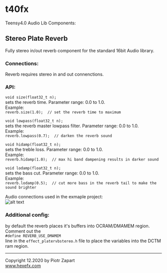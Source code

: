 # t40fx
Teensy4.0 Audio Lib Components:  

## Stereo Plate Reverb
Fully stereo in/out reverb component for the standard 16bit Audio library.  

### Connections:  
Reverb requires stereo in and out connenctions.  
### API:  
  
```void size(float32_t n);```  
sets the reverb time. Parameter range: 0.0 to 1.0.  
Example:  
```reverb.size(1.0);  // set the reverb time to maximum```   


```void lowpass(float32_t n);```  
sets the reverb master lowpass filter. Parameter range: 0.0 to 1.0.  
Example:  
```reverb.lowpass(0.7);  // darken the reverb sound```  


```void hidamp(float32_t n);```  
sets the treble loss. Parameter range: 0.0 to 1.0.  
Example:  
```reverb.hidamp(1.0);  // max hi band dampening results in darker sound ```  


```void lodamp(float32_t n);```  
sets the bass cut. Parameter range: 0.0 to 1.0.  
Example:  
```reverb.lodamp(0.5);  // cut more bass in the reverb tail to make the sound brighter ```  

Audio connections used in the exmaple project:  
![alt text][pic1]  

### Additional config:  

by default the reverb places it's buffers into OCRAM/DMAMEM region.  
Comment out the  
```#define REVERB_USE_DMAMEM```  
line in the ```effect_platervbstereo.h``` file to place the variables into the DCTM ram region.
___

Copyright 12.2020 by Piotr Zapart  
www.hexefx.com


[pic1]: Hx_PlateReverb/StereoPlateReverb.png "Stereo plate reverb connections"